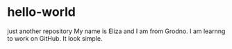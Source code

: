 # hello-world
just another repository
My name is Eliza and I am from Grodno. I am learnng to work on GitHub.
It look simple.

